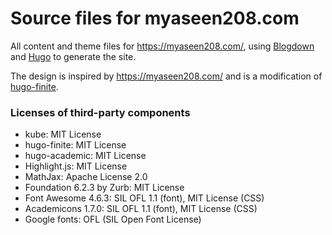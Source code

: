 Source files for myaseen208.com
=================================

All content and theme files for https://myaseen208.com/, using [Blogdown](https://github.com/rstudio/blogdown) and [Hugo](http://gohugo.io/) to generate the site. 

The design is inspired by https://myaseen208.com/ and is a modification of [hugo-finite](https://github.com/lambdafu/hugo-finite). 


### Licenses of third-party components

* kube: MIT License
* hugo-finite: MIT License
* hugo-academic: MIT License
* Highlight.js: MIT License
* MathJax: Apache License 2.0
* Foundation 6.2.3 by Zurb: MIT License
* Font Awesome 4.6.3: SIL OFL 1.1 (font), MIT License (CSS)
* Academicons 1.7.0: SIL OFL 1.1 (font), MIT License (CSS)
* Google fonts: OFL (SIL Open Font License)

